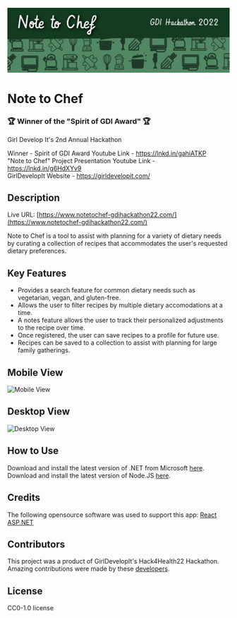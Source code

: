 ![Mobile View](/README_imgs/readmeBanner.png)
# **Note to Chef**
### 🏆 Winner of the "Spirit of GDI Award" 🏆  
Girl Develop It's 2nd Annual Hackathon  

Winner - Spirit of GDI Award Youtube Link - https://lnkd.in/gahiATKP  
"Note to Chef" Project Presentation Youtube Link - https://lnkd.in/g6HdXYv9  
GirlDevelopIt Website - https://girldevelopit.com/  

## Description

Live URL: [https://www.notetochef-gdihackathon22.com/](https://www.notetochef-gdihackathon22.com/)

Note to Chef is a tool to assist with planning for a variety of dietary needs by curating a collection of recipes that accommodates the user's requested dietary preferences.  

## Key Features
- Provides a search feature for common dietary needs such as vegetarian, vegan, and gluten-free.
- Allows the user to filter recipes by multiple dietary accomodations at a time.
- A notes feature allows the user to track their personalized adjustments to the recipe over time. 
- Once registered, the user can save recipes to a profile for future use.
- Recipes can be saved to a collection to assist with planning for large family gatherings. 

## Mobile View
![Mobile View](/README_imgs/mobile.gif)

## Desktop View
![Desktop View](/README_imgs/desktop.gif)

## How to Use

Download and install the latest version of .NET from Microsoft [here](https://dotnet.microsoft.com/en-us/download).
Download and install the latest version of Node.JS [here](https://nodejs.org/en/).

## Credits

The following opensource software was used to support this app:
[React](https://reactjs.org/)
[ASP.NET](https://dotnet.microsoft.com/en-us/apps/aspnet)

## Contributors

This project was a product of GirlDevelopIt's Hack4Health22 Hackathon. Amazing contributions were made by these [developers](https://www.notetochef-gdihackathon22.com/about). 

## License

CC0-1.0 license





